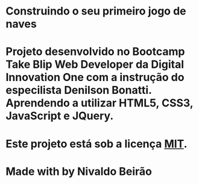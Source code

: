 # Construindo o seu primeiro jogo de naves

# Projeto desenvolvido no Bootcamp Take Blip Web Developer da Digital Innovation One com a instrução do especilista Denilson Bonatti. Aprendendo a utilizar HTML5, CSS3, JavaScript e JQuery.

# Este projeto está sob a licença [MIT](./LICENSE).

# Made with by Nivaldo Beirão